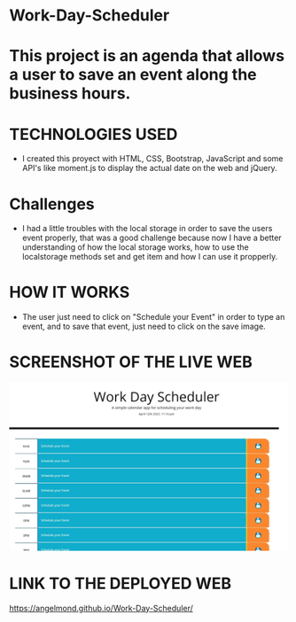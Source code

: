 # Work-Day-Scheduler


# This project is an agenda that allows a user to save an event along the business hours. 

#   TECHNOLOGIES USED

* I created this proyect with HTML, CSS, Bootstrap, JavaScript and some API's like moment.js to display the actual date on the web and jQuery.

# Challenges 

* I had a little troubles with the local storage in order to save the users event properly, that was a good challenge because now I have a better understanding of how the local storage works, how to use the localstorage methods set and get item and how I can use it propperly.

# HOW IT WORKS

* The user just need to click on "Schedule your Event" in order to type an event, and to save that event, just need to click on the save image.

# SCREENSHOT OF THE LIVE WEB
![Screenshot of the web](assets/screenshots/screenshot.jpg)



# LINK TO THE DEPLOYED WEB
https://angelmond.github.io/Work-Day-Scheduler/
